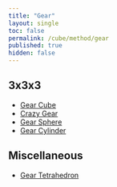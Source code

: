```yaml
---
title: "Gear"
layout: single
toc: false
permalink: /cube/method/gear
published: true
hidden: false
---
```


<head>
  <base target="_self">
</head>



## 3x3x3

- [Gear Cube](/cube/method/gear/3x3x3/gear_cube)
- [Crazy Gear](/cube/method/gear/3x3x3/crazy_gear)
- [Gear Sphere](/cube/method/gear/3x3x3/gear_sphere)
- [Gear Cylinder](/cube/method/gear/3x3x3/gear_cylinder)



## Miscellaneous

- [Gear Tetrahedron](/cube/method/gear/miscellaneous/gear_tetrahedron)
